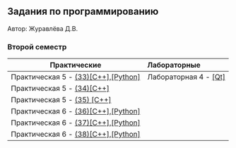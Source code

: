 ## Задания по программированию
Автор: Журавлёва Д.В.

### Второй семестр

| Практические                                      | Лабораторные                                |
| ------------------------------------------------- | :------------------------------------------ |
| Практическая 5 - [(33)[C++],[Python]](./Pract/33) | Лабораторная 4 - [[Qt]](./Lab/04/ReadMe.md) |
| Практическая 5 - [(34)[C++]](./Pract/34)          |                                             |
| Практическая 5 - [(35) [C++]](./Pract/35)         |                                             |
| Практическая 6 - [(36)[C++],[Python]](./Pract/36) |                                             |
| Практическая 6 - [(37)[C++],[Python]](./Pract/37) |                                             |
| Практическая 6 - [(38)[C++],[Python]](./Pract/38) |                                             |

